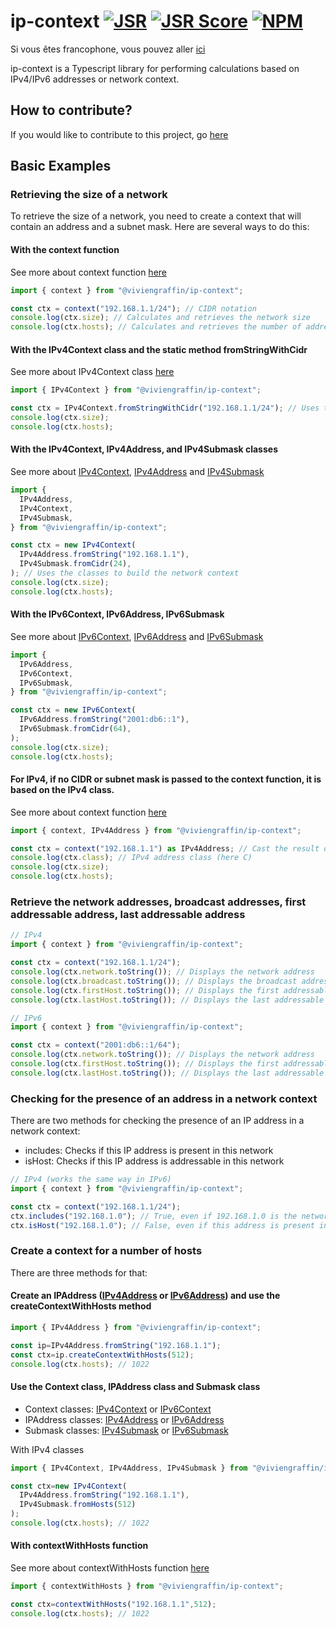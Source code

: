 # ip-context [![JSR](https://jsr.io/badges/@viviengraffin/ip-context)](https://jsr.io/@viviengraffin/ip-context) [![JSR Score](https://jsr.io/badges/@viviengraffin/ip-context/score)](https://jsr.io/@viviengraffin/ip-context) [![NPM](https://img.shields.io/npm/v/%40viviengraffin%2Fip-context)](https://www.npmjs.com/package/@viviengraffin/ip-context)

Si vous êtes francophone, vous pouvez aller [ici](./md/fr/LISEZ_MOI.md)

ip-context is a Typescript library for performing calculations based on IPv4/IPv6
addresses or network context.

## How to contribute?

If you would like to contribute to this project, go [here](md/en/HOW_TO_CONTRIBUTE.md)

## Basic Examples

### Retrieving the size of a network

To retrieve the size of a network, you need to create a context that will
contain an address and a subnet mask. Here are several ways to do this:

#### With the context function

See more about context function [here](https://jsr.io/@viviengraffin/ip-context/doc/~/context)

```ts
import { context } from "@viviengraffin/ip-context";

const ctx = context("192.168.1.1/24"); // CIDR notation
console.log(ctx.size); // Calculates and retrieves the network size
console.log(ctx.hosts); // Calculates and retrieves the number of addressable IP addresses in this network
```

#### With the IPv4Context class and the static method fromStringWithCidr

See more about IPv4Context class [here](https://jsr.io/@viviengraffin/ip-context/doc/~/IPv4Context)

```ts
import { IPv4Context } from "@viviengraffin/ip-context";

const ctx = IPv4Context.fromStringWithCidr("192.168.1.1/24"); // Uses the IPv4Context class to directly determine the type
console.log(ctx.size);
console.log(ctx.hosts);
```

#### With the IPv4Context, IPv4Address, and IPv4Submask classes

See more about [IPv4Context](https://jsr.io/@viviengraffin/ip-context/doc/~/IPv4Context), [IPv4Address](https://jsr.io/@viviengraffin/ip-context/doc/~/IPv4Address) and [IPv4Submask](https://jsr.io/@viviengraffin/ip-context/doc/~/IPv4Submask)

```ts
import {
  IPv4Address,
  IPv4Context,
  IPv4Submask,
} from "@viviengraffin/ip-context";

const ctx = new IPv4Context(
  IPv4Address.fromString("192.168.1.1"),
  IPv4Submask.fromCidr(24),
); // Uses the classes to build the network context
console.log(ctx.size);
console.log(ctx.hosts);
```

#### With the IPv6Context, IPv6Address, IPv6Submask

See more about [IPv6Context](https://jsr.io/@viviengraffin/ip-context/doc/~/IPv6Context), [IPv6Address](https://jsr.io/@viviengraffin/ip-context/doc/~/IPv6Address) and [IPv6Submask](https://jsr.io/@viviengraffin/ip-context/doc/~/IPv6Submask)

```ts
import {
  IPv6Address,
  IPv6Context,
  IPv6Submask,
} from "@viviengraffin/ip-context";

const ctx = new IPv6Context(
  IPv6Address.fromString("2001:db6::1"),
  IPv6Submask.fromCidr(64),
);
console.log(ctx.size);
console.log(ctx.hosts);
```

#### For IPv4, if no CIDR or subnet mask is passed to the context function, it is based on the IPv4 class.

See more about context function [here](https://jsr.io/@viviengraffin/ip-context/doc/~/context)

```ts
import { context, IPv4Address } from "@viviengraffin/ip-context";

const ctx = context("192.168.1.1") as IPv4Address; // Cast the result of context so that TypeScript understands that we are expecting an instance of IPv4Context
console.log(ctx.class); // IPv4 address class (here C)
console.log(ctx.size);
console.log(ctx.hosts);
```

### Retrieve the network addresses, broadcast addresses, first addressable address, last addressable address

```ts
// IPv4
import { context } from "@viviengraffin/ip-context";

const ctx = context("192.168.1.1/24");
console.log(ctx.network.toString()); // Displays the network address
console.log(ctx.broadcast.toString()); // Displays the broadcast address
console.log(ctx.firstHost.toString()); // Displays the first addressable address
console.log(ctx.lastHost.toString()); // Displays the last addressable address

// IPv6
import { context } from "@viviengraffin/ip-context";

const ctx = context("2001:db6::1/64");
console.log(ctx.network.toString()); // Displays the network address
console.log(ctx.firstHost.toString()); // Displays the first addressable address
console.log(ctx.lastHost.toString()); // Displays the last addressable address
```

### Checking for the presence of an address in a network context

There are two methods for checking the presence of an IP address in a network
context:

- includes: Checks if this IP address is present in this network
- isHost: Checks if this IP address is addressable in this network

```ts
// IPv4 (works the same way in IPv6)
import { context } from "@viviengraffin/ip-context";

const ctx = context("192.168.1.1/24");
ctx.includes("192.168.1.0"); // True, even if 192.168.1.0 is the network address, it is present in this network
ctx.isHost("192.168.1.0"); // False, even if this address is present in this network, it is the network address that is not addressable
```

### Create a context for a number of hosts

There are three methods for that:

#### Create an IPAddress ([IPv4Address](https://jsr.io/@viviengraffin/ip-context/doc/~/IPv4Address) or [IPv6Address](https://jsr.io/@viviengraffin/ip-context/doc/~/IPv6Address)) and use the createContextWithHosts method

```ts
import { IPv4Address } from "@viviengraffin/ip-context";

const ip=IPv4Address.fromString("192.168.1.1");
const ctx=ip.createContextWithHosts(512);
console.log(ctx.hosts); // 1022
```

#### Use the Context class, IPAddress class and Submask class

- Context classes: [IPv4Context](https://jsr.io/@viviengraffin/ip-context/doc/~/IPv4Context) or [IPv6Context](https://jsr.io/@viviengraffin/ip-context/doc/~/IPv6Context)
- IPAddress classes: [IPv4Address](https://jsr.io/@viviengraffin/ip-context/doc/~/IPv4Address) or [IPv6Address](https://jsr.io/@viviengraffin/ip-context/doc/~/IPv6Address)
- Submask classes: [IPv4Submask](https://jsr.io/@viviengraffin/ip-context/doc/~/IPv4Submask) or [IPv6Submask](https://jsr.io/@viviengraffin/ip-context/doc/~/IPv6Submask)

With IPv4 classes

```ts
import { IPv4Context, IPv4Address, IPv4Submask } from "@viviengraffin/ip-context";

const ctx=new IPv4Context(
  IPv4Address.fromString("192.168.1.1"),
  IPv4Submask.fromHosts(512)
);
console.log(ctx.hosts); // 1022
```

#### With contextWithHosts function

See more about contextWithHosts function [here](https://jsr.io/@viviengraffin/ip-context/doc/~/contextWithHosts)

```ts
import { contextWithHosts } from "@viviengraffin/ip-context";

const ctx=contextWithHosts("192.168.1.1",512);
console.log(ctx.hosts); // 1022
```